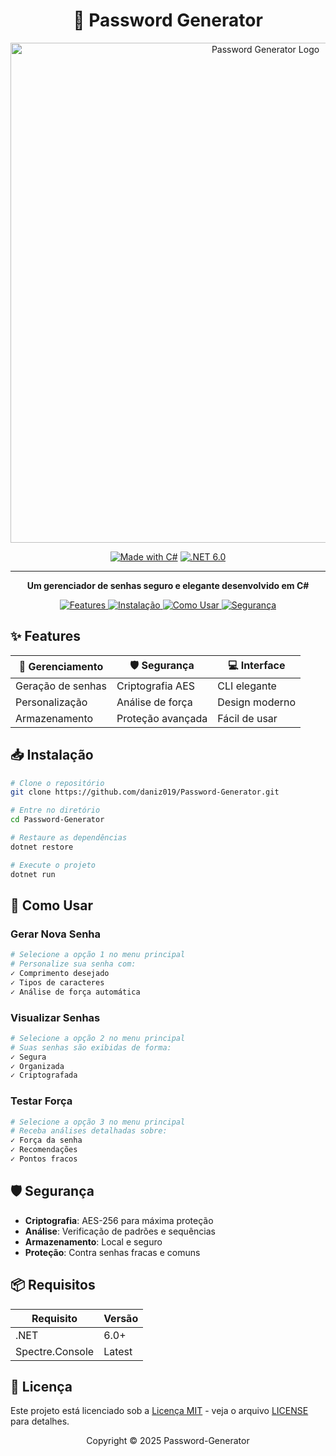 <div align="center">

# 🔐 Password Generator

<img src="https://i.imgur.com/G7fdntX.png" alt="Password Generator Logo" width="800">


[![Made with C#](https://img.shields.io/badge/Made%20with-C%23-512BD4?style=for-the-badge&logo=csharp)](https://docs.microsoft.com/en-us/dotnet/csharp/)
[![.NET 6.0](https://img.shields.io/badge/.NET-6.0-512BD4?style=for-the-badge&logo=dotnet)](https://dotnet.microsoft.com/)

---

<p align="center">
  <b>Um gerenciador de senhas seguro e elegante desenvolvido em C#</b>
</p>

<div align="center">
  <a href="https://github.com/daniz019/Password-Generator#-features">
    <img src="https://img.shields.io/badge/🚀_Features-4B0082?style=for-the-badge" alt="Features"/>
  </a>
  <a href="https://github.com/daniz019/Password-Generator#-instalação">
    <img src="https://img.shields.io/badge/⚡_Instalação-4169E1?style=for-the-badge" alt="Instalação"/>
  </a>
  <a href="https://github.com/daniz019/Password-Generator#-como-usar">
    <img src="https://img.shields.io/badge/📖_Como_Usar-2E8B57?style=for-the-badge" alt="Como Usar"/>
  </a>
  <a href="https://github.com/daniz019/Password-Generator#%EF%B8%8F-segurança">
    <img src="https://img.shields.io/badge/🛡️_Segurança-CD5C5C?style=for-the-badge" alt="Segurança"/>
  </a>
</div>

</div>

## ✨ Features

<div align="center">

| 🔑 Gerenciamento | 🛡️ Segurança | 💻 Interface |
|-----------------|--------------|-------------|
| Geração de senhas | Criptografia AES | CLI elegante |
| Personalização | Análise de força | Design moderno |
| Armazenamento | Proteção avançada | Fácil de usar |

</div>

## 📥 Instalação

```bash
# Clone o repositório
git clone https://github.com/daniz019/Password-Generator.git

# Entre no diretório
cd Password-Generator

# Restaure as dependências
dotnet restore

# Execute o projeto
dotnet run
```

## 🚀 Como Usar

### Gerar Nova Senha
```bash
# Selecione a opção 1 no menu principal
# Personalize sua senha com:
✓ Comprimento desejado
✓ Tipos de caracteres
✓ Análise de força automática
```

### Visualizar Senhas
```bash
# Selecione a opção 2 no menu principal
# Suas senhas são exibidas de forma:
✓ Segura
✓ Organizada
✓ Criptografada
```

### Testar Força
```bash
# Selecione a opção 3 no menu principal
# Receba análises detalhadas sobre:
✓ Força da senha
✓ Recomendações
✓ Pontos fracos
```

## 🛡️ Segurança

- **Criptografia**: AES-256 para máxima proteção
- **Análise**: Verificação de padrões e sequências
- **Armazenamento**: Local e seguro
- **Proteção**: Contra senhas fracas e comuns

## 📦 Requisitos

| Requisito | Versão |
|-----------|---------|
| .NET | 6.0+ |
| Spectre.Console | Latest |

## 📝 Licença

Este projeto está licenciado sob a [Licença MIT](https://opensource.org/license/MIT) - veja o arquivo [LICENSE](https://github.com/daniz019/Password-Generator/blob/main/LICENSE) para detalhes.

<div align="center">

Copyright © 2025 Password-Generator

</div>
